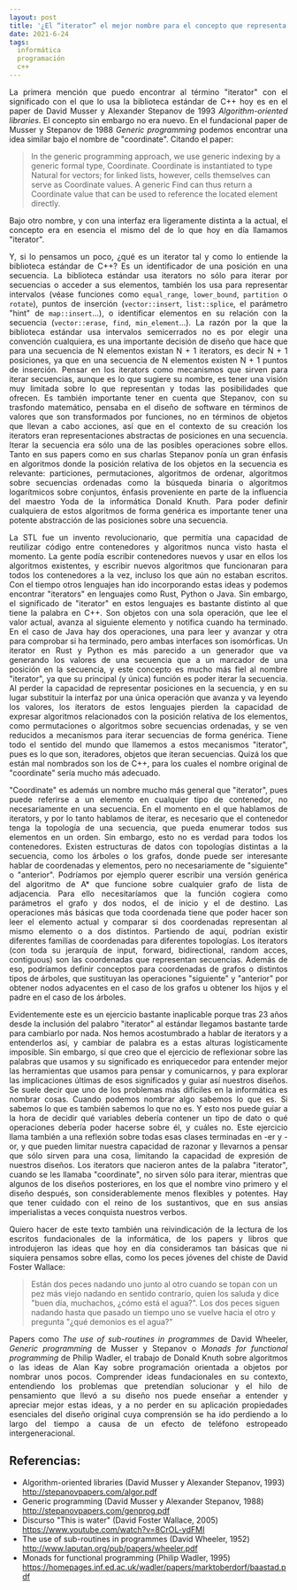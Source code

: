 ```yaml
---
layout: post
title: '¿El “iterator” el mejor nombre para el concepto que representa en C++?'
date: 2021-6-24
tags:
  informática
  programación
  c++
---
```

<p style='text-align: justify;'>La primera mención que puedo encontrar al término "iterator" con el significado con el que lo usa la biblioteca estándar de C++ hoy es en el paper de David Musser y Alexander Stepanov de 1993 <i>Algorithm-oriented libraries</i>. El concepto sin embargo no era nuevo. En el fundacional paper de Musser y Stepanov de 1988 <i>Generic programming</i> podemos encontrar una idea similar bajo el nombre de "coordinate". Citando el paper:</p>

<blockquote>In the generic programming approach, we use generic indexing by a generic formal type, Coordinate. Coordinate is instantiated to type Natural for vectors; for linked lists, however, cells themselves can serve as Coordinate values. A generic Find can thus return a Coordinate value that can be used to reference the located element directly.</blockquote>

<p style='text-align: justify;'>Bajo otro nombre, y con una interfaz era ligeramente distinta a la actual, el concepto era en esencia el mismo del de lo que hoy en día llamamos "iterator".</p>

<p style='text-align: justify;'>Y, si lo pensamos un poco, ¿qué es un iterator tal y como lo entiende la biblioteca estándar de C++? Es un identificador de una posición en una secuencia. La biblioteca estándar usa iterators no sólo para iterar por secuencias o acceder a sus elementos, también los usa para representar intervalos (véase funciones como <code>equal_range</code>, <code>lower_bound</code>, <code>partition</code> o <code>rotate</code>), puntos de inserción (<code>vector::insert</code>, <code>list::splice</code>, el parámetro "hint" de <code>map::insert</code>...), o identificar elementos en su relación con la secuencia (<code>vector::erase</code>, <code>find</code>, <code>min_element</code>...). La razón por la que la biblioteca estándar usa intervalos semicerrados no es por elegir una convención cualquiera, es una importante decisión de diseño que hace que para una secuencia de N elementos existan N + 1 iterators, es decir N + 1 posiciones, ya que en una secuencia de N elementos existen N + 1 puntos de inserción. Pensar en los iterators como mecanismos que sirven para iterar secuencias, aunque es lo que sugiere su nombre, es tener una visión muy limitada sobre lo que representan y todas las posibilidades que ofrecen. Es también importante tener en cuenta que Stepanov, con su trasfondo matemático, pensaba en el diseño de software en términos de valores que son transformados por funciones, no en términos de objetos que llevan a cabo acciones, así que en el contexto de su creación los iterators eran representaciones abstractas de posiciones en una secuencia. Iterar la secuencia era sólo una de las posibles operaciones sobre ellos. Tanto en sus papers como en sus charlas Stepanov ponía un gran énfasis en algoritmos donde la posición relativa de los objetos en la secuencia es relevante: particiones, permutaciones, algoritmos de ordenar, algoritmos sobre secuencias ordenadas como la búsqueda binaria o algoritmos logarítmicos sobre conjuntos, énfasis proveniente en parte de la influencia del maestro Yoda de la informática Donald Knuth. Para poder definir cualquiera de estos algoritmos de forma genérica es importante tener una potente abstracción de las posiciones sobre una secuencia.</p>

<p style='text-align: justify;'>La STL fue un invento revolucionario, que permitía una capacidad de reutilizar código entre contenedores y algoritmos nunca visto hasta el momento. La gente podía escribir contenedores nuevos y usar en ellos los algoritmos existentes, y escribir nuevos algoritmos que funcionaran para todos los contenedores a la vez, incluso los que aún no estaban escritos. Con el tiempo otros lenguajes han ido incorporando estas ideas y podemos encontrar "iterators" en lenguajes como Rust, Python o Java. Sin embargo, el significado de "iterator" en estos lenguajes es bastante distinto al que tiene la palabra en C++. Son objetos con una sola operación, que lee el valor actual, avanza al siguiente elemento y notifica cuando ha terminado. En el caso de Java hay dos operaciones, una para leer y avanzar y otra para comprobar si ha terminado, pero ambas interfaces son isomórficas. Un iterator en Rust y Python es más parecido a un generador que va generando los valores de una secuencia que a un marcador de una posición en la secuencia, y este concepto es mucho más fiel al nombre "iterator", ya que su principal (y única) función es poder iterar la secuencia. Al perder la capacidad de representar posiciones en la secuencia, y en su lugar substituir la interfaz por una única operación que avanza y va leyendo los valores, los iterators de estos lenguajes pierden la capacidad de expresar algoritmos relacionados con la posición relativa de los elementos, como permutaciones o algoritmos sobre secuencias ordenadas, y se ven reducidos a mecanismos para iterar secuencias de forma genérica. Tiene todo el sentido del mundo que llamemos a estos mecanismos "iterator", pues es lo que son, iteradores, objetos que iteran secuencias. Quizá los que están mal nombrados son los de C++, para los cuales el nombre original de "coordinate" sería mucho más adecuado.</p>

<p style='text-align: justify;'>"Coordinate" es además un nombre mucho más general que "iterator", pues puede referirse a un elemento en cualquier tipo de contenedor, no necesariamente en una secuencia. En el momento en el que hablamos de iterators, y por lo tanto hablamos de iterar, es necesario que el contenedor tenga la topología de una secuencia, que pueda enumerar todos sus elementos en un orden. Sin embargo, esto no es verdad para todos los contenedores. Existen estructuras de datos con topologías distintas a la secuencia, como los árboles o los grafos, donde puede ser interesante hablar de coordenadas y elementos, pero no necesariamente de "siguiente" o "anterior". Podríamos por ejemplo querer escribir una versión genérica del algoritmo de A* que funcione sobre cualquier grafo de lista de adjacencia. Para ello necesitaríamos que la función cogiera como parámetros el grafo y dos nodos, el de inicio y el de destino. Las operaciones más básicas que toda coordenada tiene que poder hacer son leer el elemento actual y comparar si dos coordenadas representan al mismo elemento o a dos distintos. Partiendo de aquí, podrían existir diferentes familias de coordenadas para diferentes topologías. Los iterators (con toda su jerarquía de input, forward, bidirectional, random acces, contiguous) son las coordenadas que representan secuencias. Además de eso, podríamos definir conceptos para coordenadas de grafos o distintos tipos de árboles, que sustituyan las operaciones "siguiente" y "anterior" por obtener nodos adyacentes en el caso de los grafos u obtener los hijos y el padre en el caso de los árboles.</p>

<p style='text-align: justify;'>Evidentemente este es un ejercicio bastante inaplicable porque tras 23 años desde la inclusión del palabro "iterator" al estándar llegamos bastante tarde para cambiarlo por nada. Nos hemos acostumbrado a hablar de iterators y a entenderlos así, y cambiar de palabra es a estas alturas logísticamente imposible. Sin embargo, sí que creo que el ejercicio de reflexionar sobre las palabras que usamos y su significado es enriquecedor para entender mejor las herramientas que usamos para pensar y comunicarnos, y para explorar las implicaciones últimas de esos significados y guiar así nuestros diseños. Se suele decir que uno de los problemas más difíciles en la informática es nombrar cosas. Cuando podemos nombrar algo sabemos lo que es. Si sabemos lo que es también sabemos lo que no es. Y esto nos puede guiar a la hora de decidir qué variables debería contener un tipo de dato o qué operaciones debería poder hacerse sobre él, y cuáles no. Este ejercicio llama también a una reflexión sobre todas esas clases terminadas en -er y -or, y que pueden limitar nuestra capacidad de razonar y llevarnos a pensar que sólo sirven para una cosa, limitando la capacidad de expresión de nuestros diseños. Los iterators que nacieron antes de la palabra "iterator", cuando se les llamaba "coordinate", no sirven sólo para iterar, mientras que algunos de los diseños posteriores, en los que el nombre vino primero y el diseño después, son considerablemente menos flexibles y potentes. Hay que tener cuidado con el reino de los sustantivos, que en sus ansias imperialistas a veces conquista nuestros verbos.</p>

<p style='text-align: justify;'>Quiero hacer de este texto también una reivindicación de la lectura de los escritos fundacionales de la informática, de los papers y libros que introdujeron las ideas que hoy en día consideramos tan básicas que ni siquiera pensamos sobre ellas, como los peces jóvenes del chiste de David Foster Wallace:</p> 

<blockquote>Están dos peces nadando uno junto al otro cuando se topan con un pez más viejo nadando en sentido contrario, quien los saluda y dice "buen día, muchachos, ¿cómo está el agua?". Los dos peces siguen nadando hasta que pasado un tiempo uno se vuelve hacia el otro y pregunta "¿qué demonios es el agua?"</blockquote>

<p style='text-align: justify;'>Papers como <i>The use of sub-routines in programmes</i> de David Wheeler, <i>Generic programming</i> de Musser y Stepanov o <i>Monads for functional programming</i> de Philip Wadler, el trabajo de Donald Knuth sobre algoritmos o las ideas de Alan Kay sobre programación orientada a objetos por nombrar unos pocos. Comprender ideas fundacionales en su contexto, entendiendo los problemas que pretendían solucionar y el hilo de pensamiento que llevó a su diseño nos puede enseñar a entender y apreciar mejor estas ideas, y a no perder en su aplicación propiedades esenciales del diseño original cuya comprensión se ha ido perdiendo a lo largo del tiempo a causa de un efecto de teléfono estropeado intergeneracional.</p>

## Referencias:

- Algorithm-oriented libraries (David Musser y Alexander Stepanov, 1993) <a href="http://stepanovpapers.com/algor.pdf">http://stepanovpapers.com/algor.pdf</a>
- Generic programming (David Musser y Alexander Stepanov, 1988) <a href="http://stepanovpapers.com/genprog.pdf">http://stepanovpapers.com/genprog.pdf</a>
- Discurso "This is water" (David Foster Wallace, 2005) <a href="https://www.youtube.com/watch?v=8CrOL-ydFMI">https://www.youtube.com/watch?v=8CrOL-ydFMI</a>
- The use of sub-routines in programmes (David Wheeler, 1952) <a href="http://www.laputan.org/pub/papers/wheeler.pdf">http://www.laputan.org/pub/papers/wheeler.pdf</a>
- Monads for functional programming (Philip Wadler, 1995) <a href="https://homepages.inf.ed.ac.uk/wadler/papers/marktoberdorf/baastad.pdf">https://homepages.inf.ed.ac.uk/wadler/papers/marktoberdorf/baastad.pdf</a>
